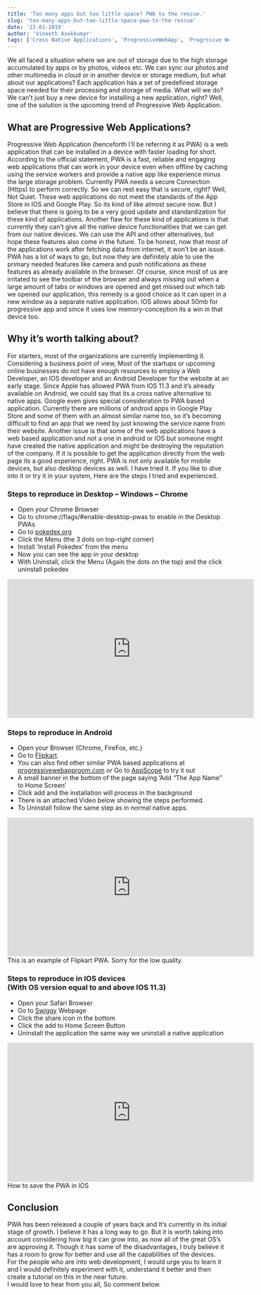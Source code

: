 ```yaml
---
title: 'Too many apps but too little space? PWA to the rescue.'
slug: 'too-many-apps-but-too-little-space-pwa-to-the-rescue'
date: '21-01-2019'
author: 'Vineeth Asokkumar'
tags: ['Cross Native Applications', 'ProgressiveWebApp', 'Progrssive Web App', 'Why Javascript', 'Web Development']
---
```


We all faced a situation where we are out of storage due to the high storage accumulated by apps or by photos, videos etc. We can sync our photos and other multimedia in cloud or in another device or storage medium, but what about our applications? Each application has a set of predefined storage space needed for their processing and storage of media. What will we do? We can’t just buy a new device for installing a new application, right? Well, one of the solution is the upcoming trend of Progressive Web Application.
## What are Progressive Web Applications?
Progressive Web Application (henceforth I’ll be referring it as PWA) is a web application that can be installed in a device with faster loading for short. According to the official statement, PWA is a fast, reliable and engaging web applications that can work in your device even when offline by caching using the service workers and provide a native app like experience minus the large storage problem. Currently PWA needs a secure Connection (Https) to perform correctly. So we can rest easy that is secure, right? Well, Not Quiet. These web applications do not meet the standards of the App Store in IOS and Google Play. So its kind of like almost secure now. But I believe that there is going to be a very good update and standardization for these kind of applications. Another flaw for these kind of applications is that currently they can’t give all the native device functionalities that we can get from our native devices. We can use the API and other alternatives, but hope these features also come in the future. To be honest, now that most of the applications work after fetching data from internet, it won’t be an issue. PWA has a lot of ways to go, but now they are definitely able to use the primary needed features like camera and push notifications as these features as already available in the browser. Of course, since most of us are irritated to see the toolbar of the browser and always missing out when a large amount of tabs or windows are opened and get missed out which tab we opened our application, this remedy is a good choice as it can open in a new window as a separate native application. IOS allows about 50mb for progressive app and since it uses low memory-conception its a win in that device too.
## Why it’s worth talking about?
For starters, most of the organizations are currently implementing it. Considering a business point of view, Most of the startups or upcoming online businesses do not have enough resources to employ a Web Developer, an IOS developer and an Android Developer for the website at an early stage. Since Apple has allowed PWA from IOS 11.3 and it’s already available on Android, we could say that its a cross native alternative to native apps. Google even gives special consideration to PWA based application. Currently there are millions of android apps in Google Play Store and some of them with an almost similar name too, so it’s becoming difficult to find an app that we need by just knowing the service name from their website. Another issue is that some of the web applications have a web based application and not a one in android or IOS but someone might have created the native application and might be destroying the reputation of the company. If it is possible to get the application directly from the web page its a good experience, right.
PWA is not only available for mobile devices, but also desktop devices as well. I have tried it. If you like to dive into it or try it in your system, Here are the steps I tried and experienced.
### Steps to reproduce in Desktop – Windows – Chrome

- Open your Chrome Browser
- Go to chrome://flags/#enable-desktop-pwas to enable in the Desktop PWAs
- Go to <a href="https://pokedex.org/">pokedex.org</a>
- Click the Menu (the 3 dots on top-right corner)
- Install ‘Install Pokedex’ from the menu
- Now you can see the app in your desktop
- With Uninstall, click the Menu (Again the dots on the top) and the click uninstall pokedex

<div class="video-container">
	<iframe width="560" height="315" src="https://www.youtube.com/embed/U6FqiXGxEsw" frameborder="0" allow="accelerometer; autoplay; encrypted-media; gyroscope; picture-in-picture" allowfullscreen></iframe>
</div>


### Steps to reproduce in Android

- Open your Browser (Chrome, FireFox, etc.)
- Go to [Flipkart](https://www.flipkart.com/).
- You can also find other similar PWA based applications at [progressivewebapproom.com](http://progressivewebapproom.com/) or Go to [AppScope](https://appsco.pe/) to try it out
- A small banner in the bottom of the page saying ‘Add “The App Name” to Home Screen’
- Click add and the installation will process in the background
- There is an attached Video below showing the steps performed.
- To Uninstall follow the same step as in normal native apps.

<div class="video-container">
			<iframe width="560" height="315" src="https://www.youtube.com/embed/HSrdo01251c" frameborder="0" allow="accelerometer; autoplay; encrypted-media; gyroscope; picture-in-picture" allowfullscreen></iframe>
			<figcaption>This is an example of Flipkart PWA. Sorry for the low quality.</figcaption>
</div>

### Steps to reproduce in IOS devices<br>(With OS version equal to and above IOS 11.3)

- Open your Safari Browser
- Go to [Swiggy](https://www.swiggy.com/) Webpage
- Click the share icon in the bottom
- Click the add to Home Screen Button
- Uninstall the application the same way we uninstall a native application

<div class="video-container">
	<iframe width="560" height="315" src="https://www.youtube.com/embed/5nlmv2i301U" frameborder="0" allow="accelerometer; autoplay; encrypted-media; gyroscope; picture-in-picture" allowfullscreen></iframe>
	<figcaption>How to save the PWA in IOS</figcaption>
</div>

## Conclusion

PWA has been released a couple of years back and It’s currently in its initial stage of growth. I believe it has a long way to go. But it is worth taking into account considering how big it can grow into, as now all of the great OS’s are approving it. Though it has some of the disadvantages, I truly believe it has a room to grow for better and use all the capabilities of the devices. <br>For the people who are into web development, I would urge you to learn it and I would definitely experiment with it, understand it better and then create a tutorial on this in the near future. <br>I would love to hear from you all, So comment below.
